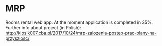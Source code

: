 # MRP
Rooms rental web app.
At the moment application is completed in 35%. 
Further info about project (in Polish):
http://klosik007.cba.pl/2017/10/24/mrp-zalozenia-postep-prac-plany-na-przyszlosc/
